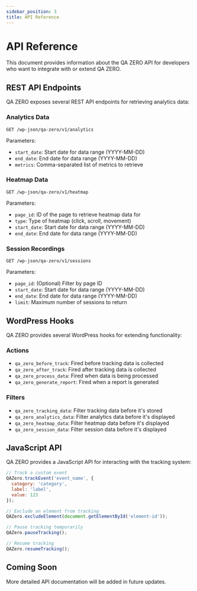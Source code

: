 ```yaml
---
sidebar_position: 3
title: API Reference
---
```


# API Reference

This document provides information about the QA ZERO API for developers who want to integrate with or extend QA ZERO.

## REST API Endpoints

QA ZERO exposes several REST API endpoints for retrieving analytics data:

### Analytics Data

```
GET /wp-json/qa-zero/v1/analytics
```

Parameters:
- `start_date`: Start date for data range (YYYY-MM-DD)
- `end_date`: End date for data range (YYYY-MM-DD)
- `metrics`: Comma-separated list of metrics to retrieve

### Heatmap Data

```
GET /wp-json/qa-zero/v1/heatmap
```

Parameters:
- `page_id`: ID of the page to retrieve heatmap data for
- `type`: Type of heatmap (click, scroll, movement)
- `start_date`: Start date for data range (YYYY-MM-DD)
- `end_date`: End date for data range (YYYY-MM-DD)

### Session Recordings

```
GET /wp-json/qa-zero/v1/sessions
```

Parameters:
- `page_id`: (Optional) Filter by page ID
- `start_date`: Start date for data range (YYYY-MM-DD)
- `end_date`: End date for data range (YYYY-MM-DD)
- `limit`: Maximum number of sessions to return

## WordPress Hooks

QA ZERO provides several WordPress hooks for extending functionality:

### Actions

- `qa_zero_before_track`: Fired before tracking data is collected
- `qa_zero_after_track`: Fired after tracking data is collected
- `qa_zero_process_data`: Fired when data is being processed
- `qa_zero_generate_report`: Fired when a report is generated

### Filters

- `qa_zero_tracking_data`: Filter tracking data before it's stored
- `qa_zero_analytics_data`: Filter analytics data before it's displayed
- `qa_zero_heatmap_data`: Filter heatmap data before it's displayed
- `qa_zero_session_data`: Filter session data before it's displayed

## JavaScript API

QA ZERO provides a JavaScript API for interacting with the tracking system:

```javascript
// Track a custom event
QAZero.trackEvent('event_name', {
  category: 'category',
  label: 'label',
  value: 123
});

// Exclude an element from tracking
QAZero.excludeElement(document.getElementById('element-id'));

// Pause tracking temporarily
QAZero.pauseTracking();

// Resume tracking
QAZero.resumeTracking();
```

## Coming Soon

More detailed API documentation will be added in future updates.
